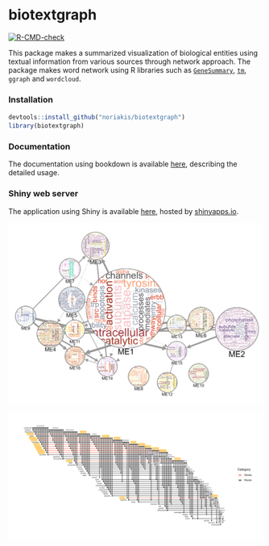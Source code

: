 # biotextgraph

  <!-- badges: start -->
  [![R-CMD-check](https://github.com/noriakis/biotextgraph/actions/workflows/R-CMD-check.yaml/badge.svg)](https://github.com/noriakis/biotextgraph/actions/workflows/R-CMD-check.yaml)
  <!-- badges: end -->

This package makes a summarized visualization of biological entities using textual information from various sources through network approach. The package makes word network using R libraries such as [`GeneSummary`](https://bioconductor.org/packages/release/data/annotation/html/GeneSummary.html), [`tm`](https://www.jstatsoft.org/article/view/v025i05), `ggraph` and `wordcloud`.

### Installation
```R
devtools::install_github("noriakis/biotextgraph")
library(biotextgraph)
```

### Documentation
The documentation using bookdown is available [here](https://noriakis.github.io/software/biotextgraph/), describing the detailed usage.

### Shiny web server
The application using Shiny is available [here](https://nsato.shinyapps.io/biotextgraphweb/), hosted by [shinyapps.io](https://shinyapps.io).

<p align="center">
<img src="https://github.com/noriakis/software/blob/main/images/wcbn.png?raw=true" width="800px">
</p>
<p align="center">
<img src="https://github.com/noriakis/software/blob/main/images/biofabric.png?raw=true" width="800px">
</p>